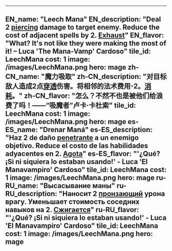 ---

EN_name: "Leech Mana"
EN_description: "Deal 2 <u>piercing</u> damage to target enemy. Reduce the cost of adjacent spells by 2. <u>Exhaust</u>"
EN_flavor: "What? It's not like they were making the most of it! – Luca 'The Mana-Vamp' Cardoso"
tile_id: LeechMana
cost: 1
image: /images/LeechMana.png
hero: mage
zh-CN_name: "魔力吸取"
zh-CN_description: "对目标敌人造成2点<u>穿透</u>伤害。将相邻的法术费用-2。<u>消耗</u>。"
zh-CN_flavor: "怎么？不然不也是被他们给浪费了吗！——“吸魔者”卢卡·卡杜索"
tile_id: LeechMana
cost: 1
image: /images/LeechMana.png
hero: mage
es-ES_name: "Drenar Maná"
es-ES_description: "Haz 2 de daño <u>penetrante</u> a un enemigo objetivo. Reduce el costo de las habilidades adyacentes en 2. <u>Agota</u>"
es-ES_flavor: "'¿Qué? ¡Si ni siquiera lo estaban usando!' - Luca 'El Manavampiro' Cardoso"
tile_id: LeechMana
cost: 1
image: /images/LeechMana.png
hero: mage
ru-RU_name: "Высасывание маны"
ru-RU_description: "Наносит 2 <u>пронзающий</u> урона врагу. Уменьшает стоимость соседних навыков на 2. <u>Сжигается</u>"
ru-RU_flavor: "'¿Qué? ¡Si ni siquiera lo estaban usando!' - Luca 'El Manavampiro' Cardoso"
tile_id: LeechMana
cost: 1
image: /images/LeechMana.png
hero: mage
---